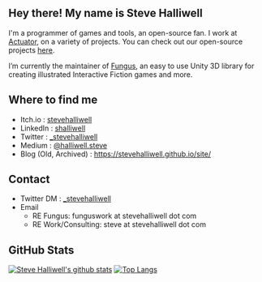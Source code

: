 ## Hey there! My name is Steve Halliwell
I'm a programmer of games and tools, an open-source fan. I work at [Actuator](https://actuator.digital/), on a variety of projects. You can check out our open-source projects [here](https://github.com/ActuatorDigital).

I’m currently the maintainer of [Fungus](https://github.com/snozbot/fungus), an easy to use Unity 3D library for creating illustrated Interactive Fiction games and more.

## Where to find me
 - Itch.io : [stevehalliwell](https://stevehalliwell.itch.io/)
 - LinkedIn : [shalliwell](https://www.linkedin.com/in/shalliwell/)
 - Twitter : [_stevehalliwell](https://twitter.com/_stevehalliwell)
 - Medium : [@halliwell.steve](https://medium.com/@halliwell.steve)
 - Blog (Old, Archived) : https://stevehalliwell.github.io/site/

## Contact
 - Twitter DM : [_stevehalliwell](https://twitter.com/_stevehalliwell)
 - Email
   - RE Fungus: funguswork at stevehalliwell dot com
   - RE Work/Consulting: steve at stevehalliwell dot com

## GitHub Stats
[![Steve Halliwell's github stats](https://github-readme-stats.vercel.app/api?username=stevehalliwell&hide=stars,contribs&count_private=true&show_icons=true&theme=solarized-dark&include_all_commits=true)](https://github.com/anuraghazra/github-readme-stats)
[![Top Langs](https://github-readme-stats.vercel.app/api/top-langs/?username=stevehalliwell&layout=compact&count_private=true&show_icons=true&theme=solarized-dark&include_all_commits=true&hide=asp)](https://github.com/anuraghazra/github-readme-stats)

<!--
**stevehalliwell/stevehalliwell** is a ✨ _special_ ✨ repository because its `README.md` (this file) appears on your GitHub profile.

Here are some ideas to get you started:

- 🔭 I’m currently working on ...
- 🌱 I’m currently learning ...
- 👯 I’m looking to collaborate on ...
- 🤔 I’m looking for help with ...
- 💬 Ask me about ...
- 📫 How to reach me: ...
- 😄 Pronouns: ...
- ⚡ Fun fact: ...
-->
